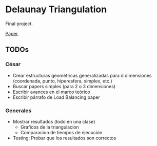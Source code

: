 # Delaunay Triangulation

Final project.

[Paper](https://www.overleaf.com/4726587858dbytpgbbdzhh) 

## TODOs

### César

- Crear estructuras geométricas generalizadas para d dimensiones (coordenada, punto, hiperesfera, simplex, etc.)
- Buscar papers simples (para 2 o 3 dimensiones)
- Escribir avances en el marco teórico
- Escribir párrafo de Load Balancing paper

### Generales

- Mostrar resultados (todo en una clase)
  - Graficos de la triangulacion
  - Comparacion de tiempos de ejecución
- Testing: Probar que los resultados son correctos

